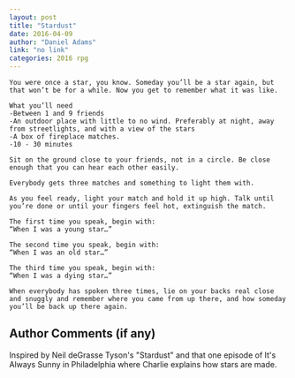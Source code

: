 ```yaml
---
layout: post
title: "Stardust"
date: 2016-04-09
author: "Daniel Adams"
link: "no link"
categories: 2016 rpg
---
```

```
You were once a star, you know. Someday you’ll be a star again, but that won’t be for a while. Now you get to remember what it was like.

What you’ll need
-Between 1 and 9 friends
-An outdoor place with little to no wind. Preferably at night, away from streetlights, and with a view of the stars
-A box of fireplace matches. 
-10 - 30 minutes

Sit on the ground close to your friends, not in a circle. Be close enough that you can hear each other easily.

Everybody gets three matches and something to light them with.

As you feel ready, light your match and hold it up high. Talk until you’re done or until your fingers feel hot, extinguish the match.

The first time you speak, begin with:
“When I was a young star…”

The second time you speak, begin with:
“When I was an old star…”

The third time you speak, begin with:
“When I was a dying star…”

When everybody has spoken three times, lie on your backs real close and snuggly and remember where you came from up there, and how someday you’ll be back up there again.

```
## Author Comments (if any)

Inspired by Neil deGrasse Tyson's "Stardust" and that one episode of It's Always Sunny in Philadelphia where Charlie explains how stars are made.
